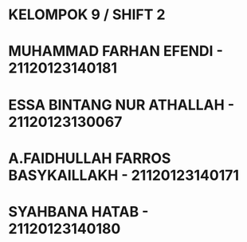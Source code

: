 # KELOMPOK 9 / SHIFT 2
# MUHAMMAD FARHAN EFENDI - 21120123140181
# ESSA BINTANG NUR ATHALLAH - 21120123130067
# A.FAIDHULLAH FARROS BASYKAILLAKH - 21120123140171
# SYAHBANA HATAB - 21120123140180
